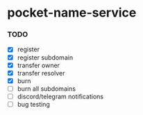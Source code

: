 # pocket-name-service

### TODO

- [x] register
- [x] register subdomain
- [x] transfer owner
- [x] transfer resolver
- [x] burn
- [ ] burn all subdomains
- [ ] discord/telegram notifications
- [ ] bug testing
